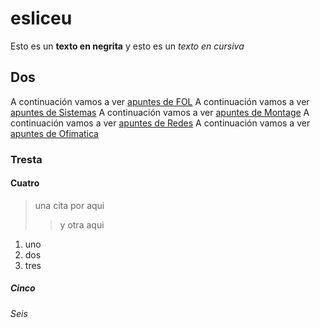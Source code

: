 # esliceu
Esto es un **texto en negrita** y esto es un *texto en cursiva*
## Dos
A continuación vamos a ver [apuntes de FOL](/FOL/)
A continuación vamos a ver [apuntes de Sistemas](/sistemas/)
A continuación vamos a ver [apuntes de Montage](/montage/)
A continuación vamos a ver [apuntes de Redes](/redes/)
A continuación vamos a ver [apuntes de Ofimatica](/ofimatica/)
### Tresta
#### Cuatro
>una cita por aqui 
>> y otra aqui 
1. uno
2. dos
3. tres
##### Cinco

###### Seis